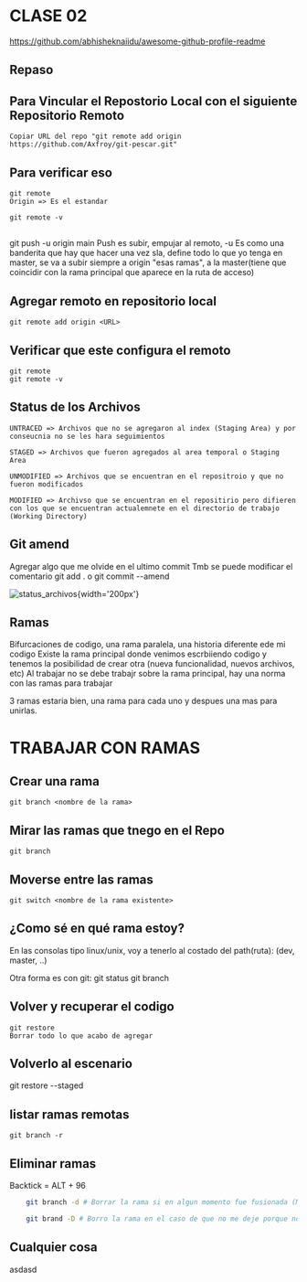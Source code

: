 # CLASE 02

https://github.com/abhisheknaiidu/awesome-github-profile-readme

## Repaso

## Para Vincular el Repostorio Local con el siguiente Repositorio Remoto
    Copiar URL del repo "git remote add origin https://github.com/Axfroy/git-pescar.git"

## Para verificar eso
    git remote
    Origin => Es el estandar 

    git remote -v 

##  
git push -u origin main
Push es subir, empujar al remoto, 
-u Es  como una banderita que hay que hacer una vez sla, define todo lo que yo tenga en master, se va a subir siempre a origin "esas ramas", a la master(tiene que coincidir con la rama principal que aparece en la ruta de acceso)

## Agregar remoto en repositorio local 
    git remote add origin <URL>

## Verificar que este configura el remoto
    git remote
    git remote -v

## Status de los Archivos
    UNTRACED => Archivos que no se agregaron al index (Staging Area) y por conseucnia no se les hara seguimientos

    STAGED => Archivos que fueron agregados al area temporal o Staging Area

    UNMODIFIED => Archivos que se encuentran en el repositroio y que no fueron modificados

    MODIFIED => Archivso que se encuentran en el repositirio pero difieren con los que se encuentran actualemnete en el directorio de trabajo (Working Directory)

## Git amend
Agregar algo que me olvide en el ultimo commit
Tmb se puede modificar el comentario
    git add . o <archivo>
    git commit --amend

![status_archivos](img/ruta){width='200px'}

## Ramas
Bifurcaciones de codigo, una rama paralela, una historia diferente ede mi codigo
Existe la rama principal donde venimos escrbiiendo codigo y tenemos la posibilidad de crear otra (nueva funcionalidad, nuevos archivos, etc)
Al trabajar no se debe trabajr sobre la rama principal, hay una norma con las ramas para trabajar

3 ramas estaria bien, una rama para cada uno y despues una mas para unirlas.

# TRABAJAR CON RAMAS

## Crear una rama
    git branch <nombre de la rama>

## Mirar las ramas que tnego en el Repo
    git branch

## Moverse entre las ramas
    git switch <nombre de la rama existente>

## ¿Como sé en qué rama estoy?
En las consolas tipo linux/unix, voy a tenerlo al costado del path(ruta): (dev, master, ..)

Otra forma es con git:
    git status
    git branch

## Volver y recuperar el codigo
    git restore 
    Borrar todo lo que acabo de agregar 

## Volverlo al escenario
git restore --staged

## listar ramas remotas
    git branch -r

## Eliminar ramas  
Backtick = ALT + 96

```sh
    git branch -d # Borrar la rama si en algun momento fue fusionada (Merge)
```
```sh
    git brand -D # Borro la rama en el caso de que no me deje porque no fue fusionada o mergeada
``` 

## Cualquier cosa
asdasd
